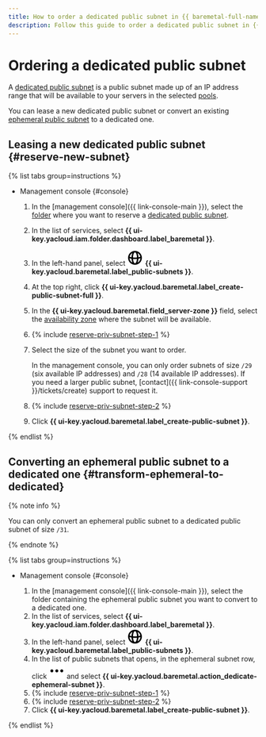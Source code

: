```yaml
---
title: How to order a dedicated public subnet in {{ baremetal-full-name }}
description: Follow this guide to order a dedicated public subnet in {{ baremetal-full-name }}.
---
```


# Ordering a dedicated public subnet

A [dedicated public subnet](../concepts/network.md#public-subnet) is a public subnet made up of an IP address range that will be available to your servers in the selected [pools](../concepts/servers.md#server-pools).

You can lease a new dedicated public subnet or convert an existing [ephemeral public subnet](../concepts/network.md#ephemeral-public-subnet) to a dedicated one.

## Leasing a new dedicated public subnet {#reserve-new-subnet}

{% list tabs group=instructions %}

- Management console {#console}

  1. In the [management console]({{ link-console-main }}), select the [folder](../../resource-manager/concepts/resources-hierarchy.md#folder) where you want to reserve a [dedicated public subnet](../concepts/network.md#public-subnet).
  1. In the list of services, select **{{ ui-key.yacloud.iam.folder.dashboard.label_baremetal }}**.
  1. In the left-hand panel, select ![globe](../../_assets/console-icons/globe.svg) **{{ ui-key.yacloud.baremetal.label_public-subnets }}**.
  1. At the top right, click **{{ ui-key.yacloud.baremetal.label_create-public-subnet-full }}**.
  1. In the **{{ ui-key.yacloud.baremetal.field_server-zone }}** field, select the [availability zone](../../overview/concepts/geo-scope.md) where the subnet will be available.
  1. {% include [reserve-priv-subnet-step-1](../../_includes/baremetal/instruction-steps/reserve-priv-subnet-step-1.md) %}
  1. Select the size of the subnet you want to order.
  
      In the management console, you can only order subnets of size `/29` (six available IP addresses) and `/28` (14 available IP addresses). If you need a larger public subnet, [contact]({{ link-console-support }}/tickets/create) support to request it.
  1. {% include [reserve-priv-subnet-step-2](../../_includes/baremetal/instruction-steps/reserve-priv-subnet-step-2.md) %}
  1. Click **{{ ui-key.yacloud.baremetal.label_create-public-subnet }}**.

{% endlist %}

## Converting an ephemeral public subnet to a dedicated one {#transform-ephemeral-to-dedicated}

{% note info %}

You can only convert an ephemeral public subnet to a dedicated public subnet of size `/31`.

{% endnote %}

{% list tabs group=instructions %}

- Management console {#console}

  1. In the [management console]({{ link-console-main }}), select the folder containing the ephemeral public subnet you want to convert to a dedicated one.
  1. In the list of services, select **{{ ui-key.yacloud.iam.folder.dashboard.label_baremetal }}**.
  1. In the left-hand panel, select ![globe](../../_assets/console-icons/globe.svg) **{{ ui-key.yacloud.baremetal.label_public-subnets }}**.
  1. In the list of public subnets that opens, in the ephemeral subnet row, click ![ellipsis](../../_assets/console-icons/ellipsis.svg) and select **{{ ui-key.yacloud.baremetal.action_dedicate-ephemeral-subnet }}**.
  1. {% include [reserve-priv-subnet-step-1](../../_includes/baremetal/instruction-steps/reserve-priv-subnet-step-1.md) %}
  1. {% include [reserve-priv-subnet-step-2](../../_includes/baremetal/instruction-steps/reserve-priv-subnet-step-2.md) %}
  1. Click **{{ ui-key.yacloud.baremetal.label_create-public-subnet }}**.

{% endlist %}